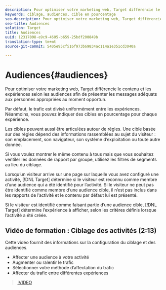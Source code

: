 ```yaml
---
description: Pour optimiser votre marketing web, Target différencie le contenu et les expériences selon les audiences afin de présenter les messages adéquats aux personnes appropriées au moment opportun.
keywords: ciblage, audiences, cible en pourcentage
seo-description: Pour optimiser votre marketing web, Target différencie le contenu et les expériences selon les audiences afin de présenter les messages adéquats aux personnes appropriées au moment opportun.
seo-title: Audiences
solution: Target
title: Audiences
uuid: 12317898-e9c9-4605-b659-25bdf200849b
translation-type: tm+mt
source-git-commit: 5405e95cf516f973b69834ac114a1e351cd3040a

---
```



# Audiences{#audiences}

Pour optimiser votre marketing web, Target différencie le contenu et les expériences selon les audiences afin de présenter les messages adéquats aux personnes appropriées au moment opportun.

Par défaut, le trafic est divisé uniformément entre les expériences. Néanmoins, vous pouvez indiquer  des cibles en pourcentage pour chaque expérience.

Les cibles peuvent aussi être articulées autour de règles. Une cible basée sur des règles dépend des informations rassemblées au sujet du visiteur : son emplacement, son navigateur, son système d’exploitation ou toute autre donnée.

Si vous voulez montrer le même contenu à tous mais que vous souhaitez ventiler les données de rapport par groupe, utilisez les filtres de segments au lieu du ciblage.

Lorsqu’un visiteur arrive sur une page sur laquelle vous avez configuré une activité, [!DNL Target] détermine si le visiteur est reconnu comme membre d’une audience qui a été identifié pour l’activité. Si le visiteur ne peut pas être identifié comme membre d’une audience cible, il n’est pas inclus dans les rapports de l’activité et le contenu par défaut lui est présenté.

Si le visiteur est identifié comme faisant partie d’une audience cible, [!DNL Target] détermine l’expérience à afficher, selon les critères définis lorsque l’activité a été créée.

## Vidéo de formation : Ciblage des activités (2:13)

Cette vidéo fournit des informations sur la configuration du ciblage et des audiences.

* Affecter une audience à votre activité
* Augmenter ou ralentir le trafic
* Sélectionner votre méthode d’affectation du trafic
* Affecter du trafic entre différentes expériences

>[!VIDEO](https://video.tv.adobe.com/v/17385)
